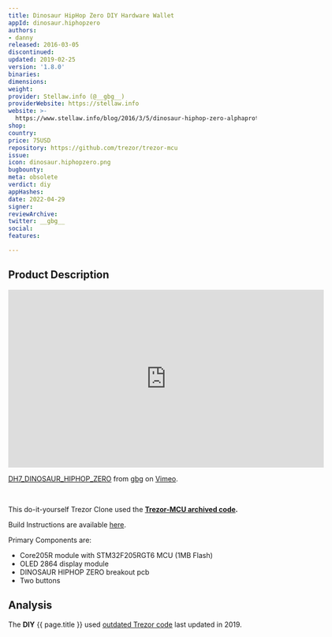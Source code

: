 ```yaml
---
title: Dinosaur HipHop Zero DIY Hardware Wallet
appId: dinosaur.hiphopzero
authors:
- danny
released: 2016-03-05
discontinued: 
updated: 2019-02-25
version: '1.8.0'
binaries: 
dimensions: 
weight: 
provider: Stellaw.info (@__gbg__)
providerWebsite: https://stellaw.info
website: >-
  https://www.stellaw.info/blog/2016/3/5/dinosaur-hiphop-zero-alphaprototype-dev-kits-for-sale
shop: 
country: 
price: 75USD
repository: https://github.com/trezor/trezor-mcu
issue: 
icon: dinosaur.hiphopzero.png
bugbounty: 
meta: obsolete
verdict: diy
appHashes: 
date: 2022-04-29
signer: 
reviewArchive: 
twitter: __gbg__
social: 
features: 

---
```


## Product Description 

<iframe src="https://player.vimeo.com/video/149838984?h=19af2a5e7a" width="640" height="360" frameborder="0" allow="autoplay; fullscreen; picture-in-picture" allowfullscreen></iframe>
<p><a href="https://vimeo.com/149838984">DH7_DINOSAUR_HIPHOP_ZERO</a> from <a href="https://vimeo.com/user17275495">gbg</a> on <a href="https://vimeo.com">Vimeo</a>.</p><br />

This do-it-yourself Trezor Clone used the **[Trezor-MCU archived code](https://github.com/trezor/trezor-mcu/).**

Build Instructions are available [here](https://dinosaur.hiphop/).

Primary Components are: 

- Core205R module with STM32F205RGT6 MCU (1MB Flash)
- OLED 2864 display module
- DINOSAUR HIPHOP ZERO breakout pcb
- Two buttons

## Analysis 

The **DIY** {{ page.title }} used [outdated Trezor code](https://github.com/trezor/trezor-mcu/) last updated in 2019. 


